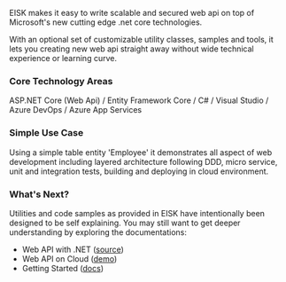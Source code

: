 EISK makes it easy to write scalable and secured web api on top of Microsoft's new cutting edge .net core technologies. 

With an optional set of customizable utility classes, samples and tools, it lets you creating new web api straight away without wide technical experience or learning curve.

### Core Technology Areas

ASP.NET Core (Web Api) / Entity Framework Core / C# / Visual Studio / Azure DevOps / Azure App Services 

### Simple Use Case

Using a simple table entity 'Employee' it demonstrates all aspect of web development including layered architecture following DDD, micro service, unit and integration tests, building and deploying in cloud environment. 

### What's Next?

Utilities and code samples as provided in EISK have intentionally been designed to be self explaining. You may still want to get deeper understanding by exploring the documentations:

* Web API with .NET ([source](https://github.com/EISK/eisk.webapi))
* Web API on Cloud ([demo](https://eisk-webapi.azurewebsites.net/index.html))
* Getting Started ([docs](https://eisk.github.io/docs/webapi/get-started))
